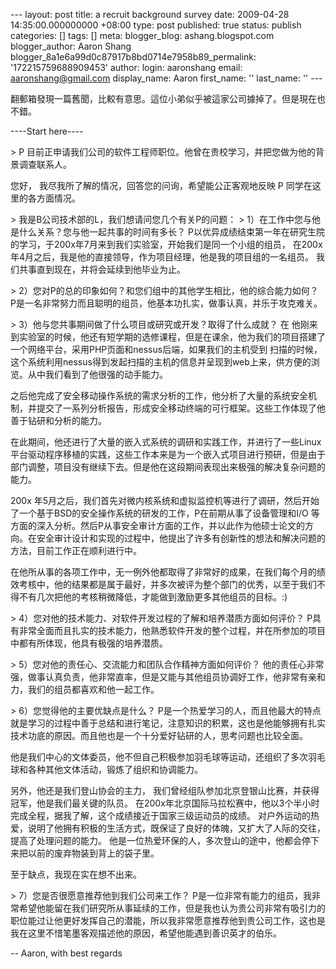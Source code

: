 --- layout: post title: a recruit background survey date: 2009-04-28 14:35:00.000000000 +08:00 type: post published: true status: publish categories: \[\] tags: \[\] meta: blogger\_blog: ashang.blogspot.com blogger\_author: Aaron Shang blogger\_8a1e6a99d0c87917b8bd0714e7958b89\_permalink: '172215759688909453' author: login: aaronshang email: aaronshang@gmail.com display\_name: Aaron first\_name: '' last\_name: '' ---

翻郵箱發現一篇舊聞，比較有意思。這位小弟似乎被這家公司據掉了。但是現在也不錯。

----Start here----

&gt; P 目前正申请我们公司的软件工程师职位。他曾在贵校学习，并把您做为他的背景调查联系人。

您好，
我尽我所了解的情况，回答您的问询，希望能公正客观地反映 P 同学在这里的各方面情况。

&gt; 我是B公司技术部的L，我们想请问您几个有关P的问题：
&gt; 1）在工作中您与他是什么关系？您与他一起共事的时间有多长？
P以优异成绩结束第一年在研究生院的学习，于200x年7月来到我们实验室，开始我们是同一个小组的组员，
在200x年4月之后，我是他的直接领导，作为项目经理，他是我的项目组的一名组员。
我们共事直到现在，并将会延续到他毕业为止。

&gt; 2）您对P的总的印象如何？和您们组中的其他学生相比，他的综合能力如何？
P是一名非常努力而且聪明的组员，他基本功扎实，做事认真，并乐于攻克难关。

&gt; 3）他与您共事期间做了什么项目或研究或开发？取得了什么成就？
在 他刚来到实验室的时候，他还有短学期的选修课程，但是在课余，他为我们的项目搭建了一个网络平台，采用PHP页面和nessus后端，如果我们的主机受到 扫描的时候，这个系统利用nessus得到发起扫描的主机的信息并呈现到web上来，供方便的浏览。从中我们看到了他很强的动手能力。

之后他完成了安全移动操作系统的需求分析的工作，他分析了大量的系统安全机制，并提交了一系列分析报告，形成安全移动终端的可行框架。这些工作体现了他善于钻研和分析的能力。

在此期间，他还进行了大量的嵌入式系统的调研和实践工作，并进行了一些Linux平台驱动程序移植的实践，这些工作本来是为一个嵌入式项目进行预研，但是由于部门调整，项目没有继续下去。但是他在这段期间表现出来极强的解决复杂问题的能力。

200x 年5月之后，我们首先对微内核系统和虚拟监控机等进行了调研，然后开始了一个基于BSD的安全操作系统的研发的工作，P在前期从事了设备管理和I/O 等方面的深入分析。然后P从事安全审计方面的工作，并以此作为他硕士论文的方向。在安全审计设计和实现的过程中，他提出了许多有创新性的想法和解决问题的 方法，目前工作正在顺利进行中。

在他所从事的各项工作中，无一例外他都取得了非常好的成果，在我们每个月的绩效考核中，他的结果都是属于最好，并多次被评为整个部门的优秀，以至于我们不得不有几次把他的考核稍微降低，才能做到激励更多其他组员的目标。:)

&gt; 4）您对他的技术能力、对软件开发过程的了解和培养潜质方面如何评价？
P具有非常全面而且扎实的技术能力，他熟悉软件开发的整个过程，并在所参加的项目中都有所体现，他具有极强的培养潜质。

&gt; 5）您对他的责任心、交流能力和团队合作精神方面如何评价？
他的责任心非常强，做事认真负责，他非常直率，但是又能与其他组员协调好工作，他非常有亲和力，我们的组员都喜欢和他一起工作。

&gt; 6）您觉得他的主要优缺点是什么？
P是一个热爱学习的人，而且他最大的特点就是学习的过程中善于总结和进行笔记，注意知识的积累，这也是他能够拥有扎实技术功底的原因。而且他也是一个十分爱好钻研的人，思考问题也比较全面。

他是我们中心的文体委员，他不但自己积极参加羽毛球等运动，还组织了多次羽毛球和各种其他文体活动，锻炼了组织和协调能力。

另外，他还是我们登山协会的主力，
我们曾经组队参加北京登银山比赛，并获得冠军，他是我们最关键的队员。
在200x年北京国际马拉松赛中，他以3个半小时完成全程，据我了解，这个成绩接近于国家三级运动员的成绩。
对户外运动的热爱，说明了他拥有积极的生活方式，既保证了良好的体魄，又扩大了人际的交往，提高了处理问题的能力。
他是一位热爱环保的人，多次登山的途中，他都会停下来把以前的废弃物装到背上的袋子里。

至于缺点，我现在实在想不出来。

&gt; 7）您是否很愿意推荐他到我们公司来工作？
P是一位非常有能力的组员，我非常希望他能留在我们研究所从事延续的工作，但是我也认为贵公司非常有吸引力的职位能过让他更好发挥自己的潜能，所以我非常愿意推荐他到贵公司工作，这也是我在这里不惜笔墨客观描述他的原因，希望他能遇到善识英才的伯乐。

--
Aaron, with best regards

<img src="%7B%7B%20site.baseurl%20%7D%7D/assets/" width="1" height="1" />
